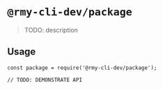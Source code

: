 # `@rmy-cli-dev/package`

> TODO: description

## Usage

```
const package = require('@rmy-cli-dev/package');

// TODO: DEMONSTRATE API
```
